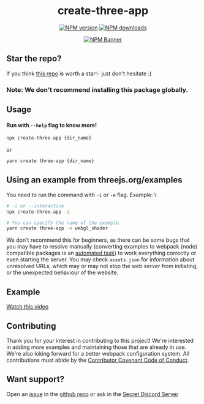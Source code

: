 <div align="center">
  <h1>create-three-app</h1>
  <p>
    <a href="https://www.npmjs.com/package/create-three-app"><img src="https://img.shields.io/npm/v/create-three-app?maxAge=3600" alt="NPM version" /></a>
    <a href="https://www.npmjs.com/package/create-three-app"><img src="https://img.shields.io/npm/dt/create-three-app?maxAge=3600" alt="NPM downloads" /></a>
  </p>
  <p>
    <a href="https://www.npmjs.com/package/create-three-app"><img src="https://nodei.co/npm/create-three-app.png?compact=true" alt="NPM Banner"></a>
  </p>
</div>

## Star the repo?

If you think [this repo](https://github.com/GmBodhi/create-three-app/stargazers) is worth a star✨ just don't hesitate :)

### Note: We don't recommend installing this package globally.

## Usage

#### Run with `--help` flag to know more!

```sh
npx create-three-app {dir_name}
```

or

```sh
yarn create three-app {dir_name}
```

## Using an example from threejs.org/examples

You need to run the command with `-i` or `-e` flag.
Example: \

```sh
# -i or --interactive
npx create-three-app -i

# You can specify the name of the example.
yarn create three-app -e webgl_shader
```

We don't recommend this for beginners, as there can be some bugs that you may have to resolve manually (converting examples to webpack (node) compatible packages is an [automated task](https://github.com/GmBodhi/create-three-app/actions/workflows/examples.yml)) to work everything correctly or even starting the server. You may check `assets.json` for information about unresolved URLs, which may or may not stop the web server from initiating, or the unexpected behaviour of the website.

## Example

[Watch this video](https://user-images.githubusercontent.com/71921036/139236348-f283e2bf-a978-4e07-b000-eb7afd23fec8.mp4)

## Contributing

Thank you for your interest in contributing to this project!
We're interested in adding more examples and maintaining those that are already in use. We're also loking forward for a better webpack configuration system.
All contributions must abide by the [Contributor Covenant Code of Conduct](https://github.com/GmBodhi/create-three-app/blob/master/CODE_OF_CONDUCT.md).

## Want support?

Open an [issue](https://github.com/GmBodhi/create-three-app/issues/new) in the [github repo](https://github.com/GmBodhi/create-three-app) or ask in the [Secret Discord Server](https://discord.gg/qdCknXec83)
